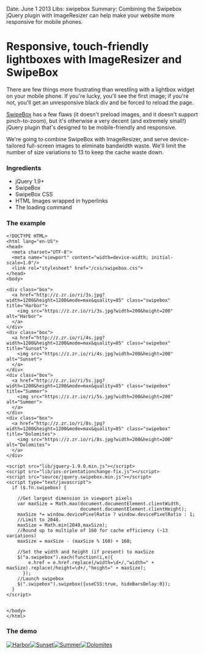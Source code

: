 Date: June 1 2013
Libs: swipebox
Summary: Combining the Swipebox jQuery plugin with ImageResizer can help make your website more responsive for mobile phones.

# Responsive, touch-friendly lightboxes with ImageResizer and SwipeBox

There are few things more frustrating than wrestling with a lightbox widget on your mobile phone. If you're lucky, you'll see the first image; if you're not, you'll get an unresponsive black div and be forced to reload the page.

[SwipeBox](http://brutaldesign.github.io/swipebox/) has a few flaws (it doesn't preload images, and it doesn't support pinch-to-zoom), but it's otherwise a very decent (and extremely small!) jQuery plugin that's designed to be mobile-friendly and responsive.

We're going to combine SwipeBox with ImageResizer, and serve device-tailored full-screen images to eliminate bandwidth waste. We'll limit the number of size variations to 13 to keep the cache waste down.


### Ingredients

* jQuery 1.9+ 
* SwipeBox
* SwipeBox CSS
* HTML Images wrapped in hyperlinks
* The loading command



### The example


    <!DOCTYPE HTML>
    <html lang="en-US">
    <head>
      <meta charset="UTF-8">
      <meta name="viewport" content="width=device-width; initial-scale=1.0"/>
      <link rel="stylesheet" href="/css/swipebox.css">
    </head>
    <body>

    <div class="box">
      <a href="http://z.zr.io/ri/3s.jpg?width=1200&height=1200&mode=max&quality=85" class="swipebox" title="Harbor">
        <img src="https://z.zr.io/ri/3s.jpg?width=200&height=200" alt="Harbor">
      </a>
    </div>
    <div class="box">
      <a href="http://z.zr.io/ri/4s.jpg?width=1200&height=1200&mode=max&quality=85" class="swipebox" title="Sunset">
        <img src="https://z.zr.io/ri/4s.jpg?width=200&height=200" alt="Sunset">
      </a>
    </div>
    <div class="box">
      <a href="http://z.zr.io/ri/5s.jpg?width=1200&height=1200&mode=max&quality=85" class="swipebox" title="Summer">
        <img src="https://z.zr.io/ri/5s.jpg?width=200&height=200" alt="Summer">
      </a>
    </div>
    <div class="box">
      <a href="http://z.zr.io/ri/8s.jpg?width=1200&height=1200&mode=max&quality=85" class="swipebox" title="Dolomites">
        <img src="https://z.zr.io/ri/8s.jpg?width=200&height=200" alt="Dolomites">
      </a>
    </div>

    <script src="lib/jquery-1.9.0.min.js"></script>
    <script src="lib/ios-orientationchange-fix.js"></script>
    <script src="source/jquery.swipebox.min.js"></script>
    <script type="text/javascript">
      if ($.fn.swipebox) {

        //Get largest dimension in viewport pixels
        var maxSize = Math.max(document.documentElement.clientWidth, 
                               document.documentElement.clientHeight);
        maxSize *= window.devicePixelRatio ? window.devicePixelRatio : 1;
        //Limit to 2048.
        maxSize = Math.min(2048,maxSize); 
        //Round up to multiple of 160 for cache efficiency (~13 variations)
        maxSize = maxSize - (maxSize % 160) + 160;

        //Set the width and height (if present) to maxSize
        $("a.swipebox").each(function(i,e){
            e.href = e.href.replace(/width=\d+/,"width=" + maxSize).replace(/height=\d+/,"height=" + maxSize);
          });
        //Launch swipebox
        $(".swipebox").swipebox({useCSS:true, hideBarsDelay:0});
      }
    </script>


    </body>
    </html>

### The demo

<style type="text/css">
  .box {
  float: left;
  margin-bottom: 0.7em;
  text-align: center;
}
.box .swipebox {
  display: block;
}

</style>

<div class="box">
  <a href="http://z.zr.io/ri/3s.jpg?width=1200&height=1200&mode=max&quality=85" class="swipebox" title="Harbor">
    <img src="https://z.zr.io/ri/3s.jpg?width=200&height=200" alt="Harbor">
  </a>
</div>
<div class="box">
  <a href="http://z.zr.io/ri/4s.jpg?width=1200&height=1200&mode=max&quality=85" class="swipebox" title="Sunset">
    <img src="https://z.zr.io/ri/4s.jpg?width=200&height=200" alt="Sunset">
  </a>
</div>
<div class="box">
  <a href="http://z.zr.io/ri/5s.jpg?width=1200&height=1200&mode=max&quality=85" class="swipebox" title="Summer">
    <img src="https://z.zr.io/ri/5s.jpg?width=200&height=200" alt="Summer">
  </a>
</div>
<div class="box">
  <a href="http://z.zr.io/ri/8s.jpg?width=1200&height=1200&mode=max&quality=85" class="swipebox" title="Dolomites">
    <img src="https://z.zr.io/ri/8s.jpg?width=200&height=200" alt="Dolomites">
  </a>
</div>